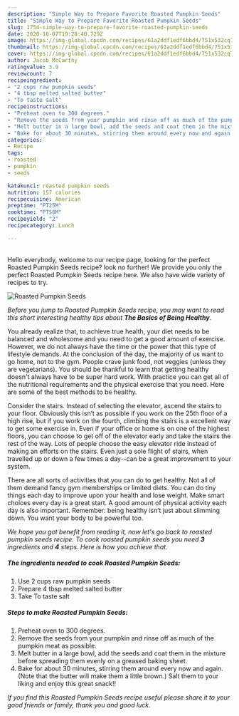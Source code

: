 ```yaml
---
description: "Simple Way to Prepare Favorite Roasted Pumpkin Seeds"
title: "Simple Way to Prepare Favorite Roasted Pumpkin Seeds"
slug: 1754-simple-way-to-prepare-favorite-roasted-pumpkin-seeds
date: 2020-10-07T19:28:40.729Z
image: https://img-global.cpcdn.com/recipes/61a2ddf1edf6bbd4/751x532cq70/roasted-pumpkin-seeds-recipe-main-photo.jpg
thumbnail: https://img-global.cpcdn.com/recipes/61a2ddf1edf6bbd4/751x532cq70/roasted-pumpkin-seeds-recipe-main-photo.jpg
cover: https://img-global.cpcdn.com/recipes/61a2ddf1edf6bbd4/751x532cq70/roasted-pumpkin-seeds-recipe-main-photo.jpg
author: Jacob McCarthy
ratingvalue: 3.9
reviewcount: 7
recipeingredient:
- "2 cups raw pumpkin seeds"
- "4 tbsp melted salted butter"
- "To taste salt"
recipeinstructions:
- "Preheat oven to 300 degrees."
- "Remove the seeds from your pumpkin and rinse off as much of the pumpkin meat as possible."
- "Melt butter in a large bowl, add the seeds and coat them in the mixture before spreading them evenly on a greased baking sheet."
- "Bake for about 30 minutes, stirring them around every now and again. (Note that the butter will make them a little brown.) Salt them to your liking and enjoy this great snack!!"
categories:
- Recipe
tags:
- roasted
- pumpkin
- seeds

katakunci: roasted pumpkin seeds 
nutrition: 157 calories
recipecuisine: American
preptime: "PT25M"
cooktime: "PT58M"
recipeyield: "2"
recipecategory: Lunch

---
```

<br>
Hello everybody, welcome to our recipe page, looking for the perfect Roasted Pumpkin Seeds recipe? look no further! We provide you only the perfect Roasted Pumpkin Seeds recipe here. We also have wide variety of recipes to try.
<br>


![Roasted Pumpkin Seeds](https://img-global.cpcdn.com/recipes/61a2ddf1edf6bbd4/751x532cq70/roasted-pumpkin-seeds-recipe-main-photo.jpg)

<i>Before you jump to Roasted Pumpkin Seeds recipe, you may want to read this short interesting healthy tips about <strong>The Basics of Being Healthy</strong>.</i>

You already realize that, to achieve true health, your diet needs to be balanced and wholesome and you need to get a good amount of exercise. However, we do not always have the time or the power that this type of lifestyle demands. At the conclusion of the day, the majority of us want to go home, not to the gym. People crave junk food, not veggies (unless they are vegetarians). You should be thankful to learn that getting healthy doesn't always have to be super hard work. With practice you can get all of the nutritional requirements and the physical exercise that you need. Here are some of the best methods to be healthy.

Consider the stairs. Instead of selecting the elevator, ascend the stairs to your floor. Obviously this isn’t as possible if you work on the 25th floor of a high rise, but if you work on the fourth, climbing the stairs is a excellent way to get some exercise in. Even if your office or home is on one of the highest floors, you can choose to get off of the elevator early and take the stairs the rest of the way. Lots of people choose the easy elevator ride instead of making an efforts on the stairs. Even just a sole flight of stairs, when travelled up or down a few times a day--can be a great improvement to your system. 

There are all sorts of activities that you can do to get healthy. Not all of them demand fancy gym memberships or limited diets. You can do tiny things each day to improve upon your health and lose weight. Make smart choices every day is a great start. A good amount of physical activity each day is also important. Remember: being healthy isn’t just about slimming down. You want your body to be powerful too. 


<i>We hope you got benefit from reading it, now let's go back to roasted pumpkin seeds recipe. To cook roasted pumpkin seeds you need <strong>3</strong> ingredients and <strong>4</strong> steps. Here is how you achieve that.
</i>

##### The ingredients needed to cook Roasted Pumpkin Seeds:

1. Use 2 cups raw pumpkin seeds
1. Prepare 4 tbsp melted salted butter
1. Take To taste salt


##### Steps to make Roasted Pumpkin Seeds:

1. Preheat oven to 300 degrees.
1. Remove the seeds from your pumpkin and rinse off as much of the pumpkin meat as possible.
1. Melt butter in a large bowl, add the seeds and coat them in the mixture before spreading them evenly on a greased baking sheet.
1. Bake for about 30 minutes, stirring them around every now and again. (Note that the butter will make them a little brown.) Salt them to your liking and enjoy this great snack!!


<i>If you find this Roasted Pumpkin Seeds recipe useful please share it to your good friends or family, thank you and good luck.</i>
